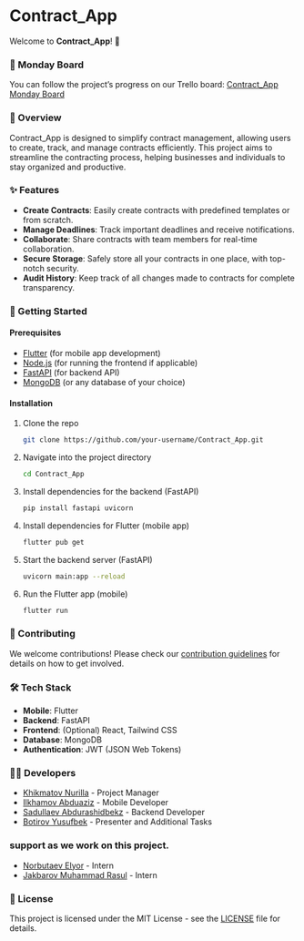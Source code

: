 
# Contract_App

Welcome to **Contract_App**! 🚀

### 📌 Monday Board
You can follow the project’s progress on our Trello board: [Contract_App Monday Board](https://view.monday.com/1660547211-11e7980ceb9207a5a6c888ffe10148fd?r=euc1)

### 📄 Overview

Contract_App is designed to simplify contract management, allowing users to create, track, and manage contracts efficiently. This project aims to streamline the contracting process, helping businesses and individuals to stay organized and productive.

### ✨ Features
- **Create Contracts**: Easily create contracts with predefined templates or from scratch.
- **Manage Deadlines**: Track important deadlines and receive notifications.
- **Collaborate**: Share contracts with team members for real-time collaboration.
- **Secure Storage**: Safely store all your contracts in one place, with top-notch security.
- **Audit History**: Keep track of all changes made to contracts for complete transparency.

### 🚀 Getting Started

#### Prerequisites
- [Flutter](https://flutter.dev/) (for mobile app development)
- [Node.js](https://nodejs.org/) (for running the frontend if applicable)
- [FastAPI](https://fastapi.tiangolo.com/) (for backend API)
- [MongoDB](https://www.mongodb.com/) (or any database of your choice)

#### Installation

1. Clone the repo
   ```bash
   git clone https://github.com/your-username/Contract_App.git
   ```

2. Navigate into the project directory
   ```bash
   cd Contract_App
   ```

3. Install dependencies for the backend (FastAPI)
   ```bash
   pip install fastapi uvicorn
   ```

4. Install dependencies for Flutter (mobile app)
   ```bash
   flutter pub get
   ```

5. Start the backend server (FastAPI)
   ```bash
   uvicorn main:app --reload
   ```

6. Run the Flutter app (mobile)
   ```bash
   flutter run
   ```

### 🤝 Contributing
We welcome contributions! Please check our [contribution guidelines](CONTRIBUTING.md) for details on how to get involved.

### 🛠️ Tech Stack
- **Mobile**: Flutter
- **Backend**: FastAPI
- **Frontend**: (Optional) React, Tailwind CSS
- **Database**: MongoDB
- **Authentication**: JWT (JSON Web Tokens)

### 🧑‍💻 Developers
- [Khikmatov Nurilla](https://github.com/your-username) - Project Manager
- [Ilkhamov Abduaziz](https://github.com/AbduazizProger) - Mobile Developer
- [Sadullaev Abdurashidbekz](https://github.com/iosproger) - Backend Developer
- [Botirov Yusufbek](https://github.com/joseph1424) - Presenter and Additional Tasks

### support as we work on this project.
- [Norbutaev Elyor](https://github.com/contributor-username) - Intern 
- [Jakbarov Muhammad Rasul](https://github.com/contributor-username) - Intern 

### 📜 License
This project is licensed under the MIT License - see the [LICENSE](LICENSE.md) file for details.
